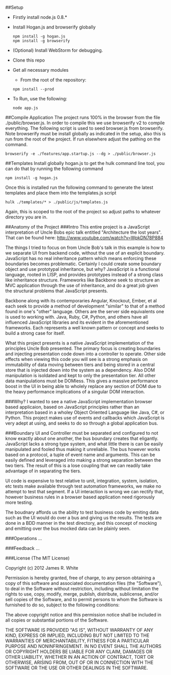 ##Setup
* Firstly install node.js 0.8.*
* Install Hogan.js and browserify globally

    ```console
    npm install -g hogan.js
    npm install -g browserify
    ```

* (Optional) Install WebStorm for debugging.
* Clone this repo
* Get all necessary modules
    * From the root of the repository:

    ```console
    npm install --prod
    ```

* To Run, use the following:

    ```console
    node app.js
    ```

##Compile Application
The project runs 100% in the browser from the file ./public/browser.js.  In order to compile this we use browserify v2
to compile everything.  The following script is used to seed browser.js from browserify.  Note browserify must be
install globally as indicated in the setup, also this is run from the root of the project.  If run elsewhere adjust the
pathing on the command.

```console
browserify -e ./features/app.startup.js --dg > ./public/browser.js
```

##Templates
Install globally hogan.js to get the hulk command line tool, you can do that by running the following command

```console
npm install -g hogan.js
```

Once this is installed run the following command to generate the latest templates and place them into the templates.js script

```console
hulk ./templates/* > ./public/js/templates.js
```

Again, this is scoped to the root of the project so adjust paths to whatever directory you are in.

##Anatomy of the Project
###Intro
This entire project is a JavaScript interpretation of Uncle Bobs epic talk entitled "Architecture the lost years".
That can be found here:
    http://www.youtube.com/watch?v=WpkDN78P884

The things I tried to focus on from Uncle Bob's talk in this example is how to we separate UI from backend code, without
the use of an explicit boundary.  JavaScript has no real inheritance pattern which means enforcing these boundaries
becomes problematic.  Certainly I could create some boundary object and use prototypal inheritance, but why?  JavaScript
is a functional language, rooted in LISP, and provides prototypes instead of a strong class like inheritance structure.
Frameworks like Backbone seek to structure an MVC application through the use of inheritance, and do a great job given
the structural problems that JavaScript presents.

Backbone along with its contemporaries Angular, Knockout, Ember, et al each seek to provide a method of development "similar"
to that of a method found in one's "other" language.  Others are the server side equivalents one is used to working with.  Java,
Ruby, C#, Python, and others have all influenced JavaScript libraries and its evident in the aforementioned frameworks.
Each represents a well known pattern or concept and seeks to build a strong case for itself.

What this project presents is a native JavaScript implementation of the principles Uncle Bob presented.  The primary focus
is creating boundaries and injecting presentation code down into a controller to operate.  Other side effects when viewing
this code you will see is a strong emphasis on immutability of data moving between tiers and being stored in a central store
that is injected down into the system as a dependency.  Also DOM manipulation is isoldated and kept to only the presentation tier.
All other data manipulations must be DOMless.  This gives a massive performance boost in the UI in being able to wholely replace
any section of DOM due to the heavy performance implications of a singular DOM interaction.

###Why?
I wanted to see a native JavaScript implementation browser based applicaion, based on JavaScript principles rather than
an interpretation based in a wholey Object Oriented Language like Java, C#, or Python.  This project makes use of events
and callbacks which JavaScript is very adept at using, and seeks to do so through a global application bus.

###Boundary
UI and Controller must be separated and configured to not know exactly about one another, the bus boundary creates that
eligantly.  JavaScript lacks a strong type system, and what little there is can be easily manipulated and fooled thus making it
unreliable.  The bus however works based on a protocol, a tuple of event name and arguments.  This can be easily defined
and leveraged into making a strong separation between the two tiers.  The result of this is a lose coupling
that we can readily take advantage of in separating the tiers.

UI code is expensive to test relative to unit, integration, system, isolation, etc tests make available through test automation
frameworks, we make no attempt to test that segment.  If a UI interaction is wrong we can rectify that, however business
rules in a browser based application need rigorously more testing.

The boudnary affords us the ability to test business code by emiting data such as the UI would do over a bus and giving
us the results.  The tests are done in a BDD manner in the test directory, and this concept of mocking and emitting over the
bus mocked data can be plainly seen.

###Operations
...

###Feedback
...

###License
(The MIT License)

Copyright (c) 2012 James R. White

Permission is hereby granted, free of charge, to any person obtaining a copy of this software and associated documentation files (the "Software"), to deal in the Software without restriction, including without limitation the rights to use, copy, modify, merge, publish, distribute, sublicense, and/or sell copies of the Software, and to permit persons to whom the Software is furnished to do so, subject to the following conditions:

The above copyright notice and this permission notice shall be included in all copies or substantial portions of the Software.

THE SOFTWARE IS PROVIDED "AS IS", WITHOUT WARRANTY OF ANY KIND, EXPRESS OR IMPLIED, INCLUDING BUT NOT LIMITED TO THE WARRANTIES OF MERCHANTABILITY, FITNESS FOR A PARTICULAR PURPOSE AND NONINFRINGEMENT. IN NO EVENT SHALL THE AUTHORS OR COPYRIGHT HOLDERS BE LIABLE FOR ANY CLAIM, DAMAGES OR OTHER LIABILITY, WHETHER IN AN ACTION OF CONTRACT, TORT OR OTHERWISE, ARISING FROM, OUT OF OR IN CONNECTION WITH THE SOFTWARE OR THE USE OR OTHER DEALINGS IN THE SOFTWARE.